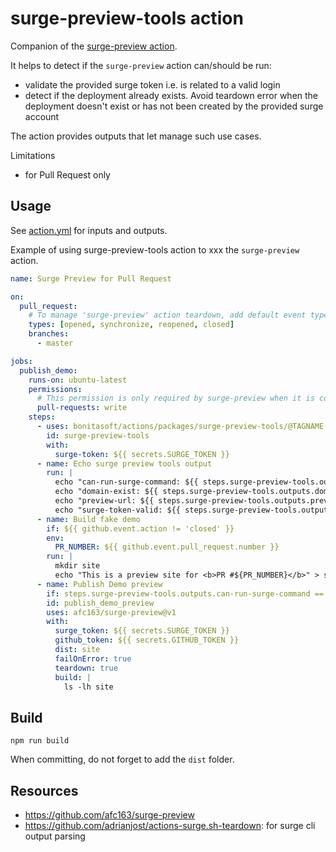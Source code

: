 # surge-preview-tools action

Companion of the [surge-preview action](https://github.com/afc163/surge-preview).

It helps to detect if the `surge-preview` action can/should be run:
- validate the provided surge token i.e. is related to a valid login 
- detect if the deployment already exists. Avoid teardown error when the deployment doesn't exist or has not been created by the provided surge account

The action provides outputs that let manage such use cases.

Limitations
- for Pull Request only

## Usage 

See [action.yml](./action.yml) for inputs and outputs.

Example of using surge-preview-tools action to xxx the `surge-preview` action.

```yaml
name: Surge Preview for Pull Request

on:
  pull_request:
    # To manage 'surge-preview' action teardown, add default event types + closed event type
    types: [opened, synchronize, reopened, closed]
    branches:
      - master

jobs:
  publish_demo:
    runs-on: ubuntu-latest
    permissions:
      # This permission is only required by surge-preview when it is configured to create Pull Request comment
      pull-requests: write
    steps:
      - uses: bonitasoft/actions/packages/surge-preview-tools/@TAGNAME
        id: surge-preview-tools
        with:
          surge-token: ${{ secrets.SURGE_TOKEN }}
      - name: Echo surge preview tools output
        run: |
          echo "can-run-surge-command: ${{ steps.surge-preview-tools.outputs.can-run-surge-command }}"
          echo "domain-exist: ${{ steps.surge-preview-tools.outputs.domain-exist }}" 
          echo "preview-url: ${{ steps.surge-preview-tools.outputs.preview-url }}" 
          echo "surge-token-valid: ${{ steps.surge-preview-tools.outputs.surge-token-valid }}"
      - name: Build fake demo
        if: ${{ github.event.action != 'closed' }}
        env:
          PR_NUMBER: ${{ github.event.pull_request.number }}
        run: |
          mkdir site
          echo "This is a preview site for <b>PR #${PR_NUMBER}</b>" > site/index.html
      - name: Publish Demo preview
        if: steps.surge-preview-tools.outputs.can-run-surge-command == 'true'
        id: publish_demo_preview
        uses: afc163/surge-preview@v1
        with:
          surge_token: ${{ secrets.SURGE_TOKEN }}
          github_token: ${{ secrets.GITHUB_TOKEN }}
          dist: site
          failOnError: true
          teardown: true
          build: |
            ls -lh site
```


## Build

`npm run build`

When committing, do not forget to add the `dist` folder.


## Resources

- https://github.com/afc163/surge-preview
- https://github.com/adrianjost/actions-surge.sh-teardown: for surge cli output parsing
